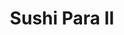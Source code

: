 ---
layout: place
title: Sushi Para II
permalink: /illinois/chicago/sushi-para-ii.html
stateAbbr: IL
stateName: Illinois
cityName: Chicago
seo:
  type: restaurant
  links: https://sushipararestaurant.com/
place_id: ChIJJYnU3BLTD4gRlBhCX-Sp_ZU
photos:
  - name: >-
      places/ChIJJYnU3BLTD4gRlBhCX-Sp_ZU/photos/AeeoHcJY3roJBFr5d1Q_DH8QLCygOmZ6ri3Qholnv1QHS73pxLT9XhCUuZnukdJ0a3qQkY6CCxakZcEXgMKgXaQ1i5FrflpfOtKZlTQWGSaIdQzUwSAq3jXAskTKcs_za3zLtu7dUHKGoNYggS2JG8dxaXimDOa6i1y1dfRRXigV729sYFtaDYzAWWAqPzry-UfzlMBz07ycWdIPR3Onke493q7QWYPVlves5tTgpjJiy_GVHTnXdcb37dL8CnbJveA7WViF80WNY2_PbA1DJIZpuK0_4bd5hBfawx09c7IlLWyWkCWyUsV1Z1Xsp_T_MxXhkKgkNM6CZkOVkV5aQlfTaBUZosXOMgxilikmSm3c95elDf5nRhHHYlEg-T6YM39Lu_4w7LOAm_TJDPCwimlGlhZE3iQEAxGew1_uzlmLQ29TFxVu
    widthPx: 4656
    heightPx: 3492
    authorAttributions:
      - displayName: Claudia Beltran
        uri: https://maps.google.com/maps/contrib/113186747224031469486
        photoUri: >-
          https://lh3.googleusercontent.com/a-/ALV-UjUq1hjmY80uuqGShulexXL6t06Myd_fPQiXA7JjCm3QJp9XuI0d=s100-p-k-no-mo
    flagContentUri: >-
      https://www.google.com/local/imagery/report/?cb_client=maps_api_places.places_api&image_key=!1e10!2sCIHM0ogKEICAgICkzI-ylgE&hl=en-US
    googleMapsUri: >-
      https://www.google.com/maps/place//data=!3m4!1e2!3m2!1sCIHM0ogKEICAgICkzI-ylgE!2e10!4m2!3m1!1s0x880fd312dcd48925:0x95fda9e45f421894
  - name: >-
      places/ChIJJYnU3BLTD4gRlBhCX-Sp_ZU/photos/AeeoHcIQRi1g2L2e8BDj4qxSmcvTJmZeHmOkeMMq3Bu4PaEoEjszaV-wMChUBk647Y7j0Abbdi4aamIcsNC5KedtmxNF0GYb266Ht87XW-NvteTFksBenvbLDKNAJJZCoY3w3H0RP8944e8wZ6QcC3N32sbA8FjlaQIZZdaZ7TWCguilkxUFeHoqpIbvsWvy8WJqMbQ2Y5M0qhVrmFp78vR73r1lDzOlaJYhzYoYY5XOhJCef7hA5TvYO7eBtAlAdDEG06Z-IRNLhfNQF_woxJonmcLa0891WEZCLdf5anoL1lvbf2iQ7FC1wj-ITHxqSvwDHhu6vB8-M0bEGagBJsfFcRq7PWTKBsHoj-VBfCrMOCe7rmnrdh4zmLR9BfedLEr4QkkbImOxSoILpgLwAkWObgWXiGMpf9hdpcBJVv7nmhTvvQ
    widthPx: 4025
    heightPx: 1956
    authorAttributions:
      - displayName: Haley Weiler
        uri: https://maps.google.com/maps/contrib/116668170381832077592
        photoUri: >-
          https://lh3.googleusercontent.com/a-/ALV-UjVZEQZD0-ksZCoF3i-KRHPbPtRC6WH_M1fW4dN9BnyQMrVTFFeu8w=s100-p-k-no-mo
    flagContentUri: >-
      https://www.google.com/local/imagery/report/?cb_client=maps_api_places.places_api&image_key=!1e10!2sCIHM0ogKEICAgIC86tHheA&hl=en-US
    googleMapsUri: >-
      https://www.google.com/maps/place//data=!3m4!1e2!3m2!1sCIHM0ogKEICAgIC86tHheA!2e10!4m2!3m1!1s0x880fd312dcd48925:0x95fda9e45f421894
  - name: >-
      places/ChIJJYnU3BLTD4gRlBhCX-Sp_ZU/photos/AeeoHcJtFdCJvzv3j_m5zFr10praTd0yG9Yp1C9NV9YZopIhMYmEj9k4HcAC04niFfw21fWQhaicMIPLf8bK3qQR57yYPXLmHnNBvxe3We_aVzplSQb0L17nL5_nyEIwZDmLSa-6xqYAJuVtDoQ-xbMf7eBYF7qFTZW4ZAigFJfNHTagNKw1D9NifvLb2ut5pbVMcdQrGqydyaj4plUgKaKjScMN99HjdxeHxHaYh0R7g0NggiEYajZHlACqOQhQ910HiyfXdGGUf4nWwJKRFhUubN2X_VK60OTlCFd55gvTdKpwFqCt6B2ELGC7cf-bijdKaOVj_fxYIxYrNAOaf-GkEn6TOEs-au1Q4EmW7UxVXBRCjqcClVmIu1Fd43LnS82iWbu0-l7WciCcAOOX_-YLISqL4Tf6IFPFmE9rDqiKfOo
    widthPx: 4032
    heightPx: 3024
    authorAttributions:
      - displayName: Dimitrios Manias (Dimiman)
        uri: https://maps.google.com/maps/contrib/104098280624130950966
        photoUri: >-
          https://lh3.googleusercontent.com/a-/ALV-UjXUXuThpYfZ_VA2hxpVKKVD3fQQT5p9IW4ts1qByN4g3z3qE4aY=s100-p-k-no-mo
    flagContentUri: >-
      https://www.google.com/local/imagery/report/?cb_client=maps_api_places.places_api&image_key=!1e10!2sCIHM0ogKEICAgIDDh8uPSw&hl=en-US
    googleMapsUri: >-
      https://www.google.com/maps/place//data=!3m4!1e2!3m2!1sCIHM0ogKEICAgIDDh8uPSw!2e10!4m2!3m1!1s0x880fd312dcd48925:0x95fda9e45f421894
  - name: >-
      places/ChIJJYnU3BLTD4gRlBhCX-Sp_ZU/photos/AeeoHcIWyFJ0dZoxFTDJ8eZBSD5ulXpl2KqL8lrOWBA4vJzLwg4V0dIkdethhUDfFb5OzkWHHz26rr9PjZZJzD8VGMPwsFh0MtrRjCrltEJylOAE3y5BS57rwqqjhCJ_0KrBHgN-im7RdtAsOrpnD3MxhTBWKFebxpr4EX40JUoaWuZZG2F0KolPjm3FeGOpRSAABOmpsg8Bw4KVBv8JtgjJIC9QpwoDAJWOyxlvLx6apq8rcGtG4bDIAalcFskBQ41_IPtGWPuvL9d5Fhz_pxKcoryOIoqYwzb8Y192cnrispRag2mNz1R9bhgfYjR2Za15KxjivUOCadLQeKroLtjdce-oHtPAmQ3ePQlVLbW0zUUo3yCyv-GGmA-hx7vHNdcdpokXmf7csye-GoE3KTCaauuRkwlhwcplyCJ0XhKe1bPyhwDR
    widthPx: 2560
    heightPx: 1920
    authorAttributions:
      - displayName: Juan Kis
        uri: https://maps.google.com/maps/contrib/113118719841178347673
        photoUri: >-
          https://lh3.googleusercontent.com/a-/ALV-UjU48nyH6J1aPOkqfEOfRVR1D311M2Vygho3EBcGexgkyWhJIQzzWA=s100-p-k-no-mo
    flagContentUri: >-
      https://www.google.com/local/imagery/report/?cb_client=maps_api_places.places_api&image_key=!1e10!2sCIHM0ogKEICAgICH-KfI9QE&hl=en-US
    googleMapsUri: >-
      https://www.google.com/maps/place//data=!3m4!1e2!3m2!1sCIHM0ogKEICAgICH-KfI9QE!2e10!4m2!3m1!1s0x880fd312dcd48925:0x95fda9e45f421894
  - name: >-
      places/ChIJJYnU3BLTD4gRlBhCX-Sp_ZU/photos/AeeoHcJ6CnpYkS-7r8RYJUKjnlPkwrwPHr38lfJZAsAfO9QAjN6okWJBps3o9iqe5Rl1MF3Eng4ndRsBXLo0iqog7HGHgpepvJrIjgfxQwooxQyEa5sKWGUb81sZIIk_OU_LDY2M7KKqncxSPCpM82UT3liV9ArLmpRtjIYw5C6lDjr81gxlPhtzUBxvuHkDCXvOLzD5dAAQmyOVWc-RohrkZ33lxGhmLHDaSIH6ZY7n5TJawlCB5Zhhum5c1ELj3mQxbiOs8Z_j_k7rS4xVC-t20ZQE_8e6oZd-YAw3FO4vaxbCWG8MmhnzJSsMCYIwgj0lpyJqQn34qd3-UI2QGq12SqtcvmTDb-LEY7crBHsH3PrHJl6YcfQklmRHgX34iTuzVpBUZnWpP1hdFncGhuShnt9xqlqdj08fJ32OHajlhZg
    widthPx: 3024
    heightPx: 4032
    authorAttributions:
      - displayName: Jorge Cherriz
        uri: https://maps.google.com/maps/contrib/109661996496411304782
        photoUri: >-
          https://lh3.googleusercontent.com/a-/ALV-UjWUEnqApURGmXnXYdEATsF5lz8Rf5wRVdJ3h9-qj6WNVIq1PEnf=s100-p-k-no-mo
    flagContentUri: >-
      https://www.google.com/local/imagery/report/?cb_client=maps_api_places.places_api&image_key=!1e10!2sCIHM0ogKEICAgMCo9fDQFQ&hl=en-US
    googleMapsUri: >-
      https://www.google.com/maps/place//data=!3m4!1e2!3m2!1sCIHM0ogKEICAgMCo9fDQFQ!2e10!4m2!3m1!1s0x880fd312dcd48925:0x95fda9e45f421894
  - name: >-
      places/ChIJJYnU3BLTD4gRlBhCX-Sp_ZU/photos/AeeoHcI8LUjlNbVEUusxBrNbOKymg_T9prYfAXStsS-ihLf6K231z25c0zDV-hayLoELblR8duEYhrrQjAZNLCUfCLZiiYYkx_57SzT5M08GWoIruYLY0_FOGYcAvOO7IsWEaiqMOv5GsFknh26BBLRsGVl4bYXYwLlvM2mQiIlmiUmM_ldnqIy_22XKRVdmaRRfi7EfgDNjyfVttTWAeFbE4i8f-DAbPRlhmrPGjkHz3VA7rQ6U2SS6o1eg7GYrV_HUVa93D-Ty7jVwwbnKRK71-UzJN6uB7k3SkEK1B3e2fKRhWdz67uyAgjAXN6YGGyMVE60U6e1mEndv9Z2TG-12XqZC6OiPT6LWSibfFczf9chRvE_n9yVFfg8-P7LZtEZ81KXnp6YGdCGOWG4hMZWDyPBbLBQVUFyd_GkeyOZWPonFJQ
    widthPx: 3024
    heightPx: 4032
    authorAttributions:
      - displayName: Cole Rogers (Cole)
        uri: https://maps.google.com/maps/contrib/115594898467140109038
        photoUri: >-
          https://lh3.googleusercontent.com/a-/ALV-UjXY8OyUAPy2O2_dq_ECWNbemlL0LnJaaStyWCapk7ehfpAGjhy8=s100-p-k-no-mo
    flagContentUri: >-
      https://www.google.com/local/imagery/report/?cb_client=maps_api_places.places_api&image_key=!1e10!2sCIHM0ogKEICAgIDLh8fxdg&hl=en-US
    googleMapsUri: >-
      https://www.google.com/maps/place//data=!3m4!1e2!3m2!1sCIHM0ogKEICAgIDLh8fxdg!2e10!4m2!3m1!1s0x880fd312dcd48925:0x95fda9e45f421894
  - name: >-
      places/ChIJJYnU3BLTD4gRlBhCX-Sp_ZU/photos/AeeoHcIqJ2RmOq__V2d6bMptZAE00QoZv8ySYs7N-VzTLZEZYie_qXqY7Cl4A3y-aHjOuIYe5BtTIYAYWPPnnm91xeKE2TGrfXY5VkoCSbijFJ4xx5uIjcm9Um6CfLvwnAkCoqRWod0_uljnLQv3SNTaQ2Bt66A4hJ2mYlkV2gn4xxYvFIe6YXowCW-MbBO5xEi52fQbe8bCNUvOD5ExnuAMMmEPXVLTC4Bk0y6A3mJ5KGHxhnk1fb6Pc0aiX3Pnj11_GIv511WT2IApl-fDKEqnzVWuanpShZYdREPpXMp6W71YHMgKNqZqS1Is9ONVIdmuw07p7eF7CJn-19tNs341S9zuXJEsMGVnHcdyrglNIcVKBwuFjCT7C_qNbGjyN3giRrTX2y4K1-fIj74pqPIJfLaD3LZfixgK8kLc0jqDVmmpS6Ns
    widthPx: 3024
    heightPx: 4032
    authorAttributions:
      - displayName: Rico Lajom
        uri: https://maps.google.com/maps/contrib/111366825312177191475
        photoUri: >-
          https://lh3.googleusercontent.com/a-/ALV-UjWypD8cIW7gKv3yLg7_XL30vykx4awiCewxcNA8GwoqZx0V3n8mhg=s100-p-k-no-mo
    flagContentUri: >-
      https://www.google.com/local/imagery/report/?cb_client=maps_api_places.places_api&image_key=!1e10!2sCIHM0ogKEICAgIDE-qSGuAE&hl=en-US
    googleMapsUri: >-
      https://www.google.com/maps/place//data=!3m4!1e2!3m2!1sCIHM0ogKEICAgIDE-qSGuAE!2e10!4m2!3m1!1s0x880fd312dcd48925:0x95fda9e45f421894
  - name: >-
      places/ChIJJYnU3BLTD4gRlBhCX-Sp_ZU/photos/AeeoHcLNEI7r4ERbzxX7m3W1AxoZIctjTf4EZrDxJeW6Me3x4iBZ5pfkS9PB5GUXbPx-CKw3_fPx7fDk512NLtQSiYzNTVk7oJbxti5mezmczZS7UjnmYNT0L5BwW5BZvkqHyvQX6wy2S9k03-Q8rCXmLZkhslQvA_XPQUJZQmgRUYtBoFihqJmfl7n1bNBkhSFVH7wtxIwd8el-HxQcfVsBwriT5-akZglr2wbDn-Wt7yAYpQKc6GuY00_1XP9xQOKHgoKaIVMz7NJ32MFwZLblQFCMUkJpYS-lcUpf09tjhnmxxd4kIAS2iJdXhUWf_8YY2GVFDyK1Be9hBuPNlfbjmxPjPg3DV1xjdv7l0WQlXceLkvXQWRAieBGXgtb29yxNWuTKIf-bksw5gf40Z4jdF9_Q8ROVfj9wYbbGuJ0fo8kBuA
    widthPx: 3024
    heightPx: 4032
    authorAttributions:
      - displayName: Toni G
        uri: https://maps.google.com/maps/contrib/106485796938973314189
        photoUri: >-
          https://lh3.googleusercontent.com/a-/ALV-UjUPc0WKxf7VphXdAyTwCj0caoksZsmegqN8H9cqZoCd5-NE36AE=s100-p-k-no-mo
    flagContentUri: >-
      https://www.google.com/local/imagery/report/?cb_client=maps_api_places.places_api&image_key=!1e10!2sCIHM0ogKEICAgICOsfvKLg&hl=en-US
    googleMapsUri: >-
      https://www.google.com/maps/place//data=!3m4!1e2!3m2!1sCIHM0ogKEICAgICOsfvKLg!2e10!4m2!3m1!1s0x880fd312dcd48925:0x95fda9e45f421894
  - name: >-
      places/ChIJJYnU3BLTD4gRlBhCX-Sp_ZU/photos/AeeoHcIjd-6E6hEuKHMJHpj6ZFHscRR-_Zd7xuxsZfQv3_w0pG0Q5G_OR0CmB79LwOYHSx-5aoJ3244Uo4VbsyAo-_nRsWsEn3UmrFsyYqyVkg8_icHFZ5WkV9aoqCJWmVij8NBUvwUUpXoOVVB_utazGkqF868pDM2LSEk6gSmXGCx6ZpDx7MRj5qHK5uVYv4K2iWAC9zEr6JRt0o-9uRZjt9yUHzrjappx67Q9oqqrK-CePRxsUCTK2ZnReyPX1qJyOBe6m7usfkMklJB15YmUfjeEJh1iHNBojB7maQMcSmzAbljq3Y8PXCzuSKLNQPt4NwZuxvaSIez0c3fIow17jE5PzNzEcRtVOLmtRRjVNSvi4_jNK1hNYFftIv7uujW_i3kxXYpuzJeJ4Lu37K3VVUmdPb86AenoOrqSrHJixJZkf_xf
    widthPx: 3024
    heightPx: 4032
    authorAttributions:
      - displayName: Galen Luhur
        uri: https://maps.google.com/maps/contrib/103803297268610680929
        photoUri: >-
          https://lh3.googleusercontent.com/a-/ALV-UjVFjvxfoaMoPTMdhLgJIVy2ZmlOyLxY8yl-VjY3N4EnfqR1ocw=s100-p-k-no-mo
    flagContentUri: >-
      https://www.google.com/local/imagery/report/?cb_client=maps_api_places.places_api&image_key=!1e10!2sCIHM0ogKEICAgIDd_P2aiwE&hl=en-US
    googleMapsUri: >-
      https://www.google.com/maps/place//data=!3m4!1e2!3m2!1sCIHM0ogKEICAgIDd_P2aiwE!2e10!4m2!3m1!1s0x880fd312dcd48925:0x95fda9e45f421894
  - name: >-
      places/ChIJJYnU3BLTD4gRlBhCX-Sp_ZU/photos/AeeoHcKHqs3NAyp5ju-es_PwuMzHNSb6OMEUB9zUDfXRgqe-pMBC4RAGhJfnvN6eGDwM-_D-tay2SUqaL39of6p3SH2BYzuGw3EuyVRcHftlsTHe5lKoIRMPpSW1ClxCYp4U255ZuBWlc3aF_s25iOyuikBHMmHZzX8txrjqekF5DEF-e0okbpf9jpe6qKB7hehDrppsuI9CxKotPQ97mA2-Wy1pB0D_Rchh36M9RTNoV1jO9DotjEwcUuiabGiNFD3liLmm_SnAhNiB_Sc90t7LA7PryFK6wbsm4NKfFCtWETy4uePzF7L-Vt2llpQW-of4OvCX2CPIw4EvOdvxtd04wZ4L28ykjfyq8rZ-AAnR3U0D4ydv0qTrqUAACgAQw6f8kHJuFmckrRl5J51XLeawxDJ8JwsZ4NUuGBXDCXYiyPhbIQ
    widthPx: 3024
    heightPx: 3024
    authorAttributions:
      - displayName: Jaxson X
        uri: https://maps.google.com/maps/contrib/114220638670127483242
        photoUri: >-
          https://lh3.googleusercontent.com/a-/ALV-UjU4NNtw97O99hGOzrSSeF_IjMuD2DEZ8AK-9RgIPPuKy8d2h1EwGg=s100-p-k-no-mo
    flagContentUri: >-
      https://www.google.com/local/imagery/report/?cb_client=maps_api_places.places_api&image_key=!1e10!2sCIHM0ogKEICAgICksKSjHQ&hl=en-US
    googleMapsUri: >-
      https://www.google.com/maps/place//data=!3m4!1e2!3m2!1sCIHM0ogKEICAgICksKSjHQ!2e10!4m2!3m1!1s0x880fd312dcd48925:0x95fda9e45f421894
address: 2258 N Clark St, Chicago, IL 60614, USA
street: 2258 N Clark St
city: Chicago
state: IL
zip: '60614'
country: USA
neighborhood: Lincoln Park
latitude: '41.923471'
longitude: '-87.639366'
accessibility_options:
  wheelchairAccessibleRestroom: true
  wheelchairAccessibleSeating: true
business_status: OPERATIONAL
name: Sushi Para II
google_maps_links:
  directionsUri: >-
    https://www.google.com/maps/dir//''/data=!4m7!4m6!1m1!4e2!1m2!1m1!1s0x880fd312dcd48925:0x95fda9e45f421894!3e0
  placeUri: https://maps.google.com/?cid=10807981479074863252
  writeAReviewUri: >-
    https://www.google.com/maps/place//data=!4m3!3m2!1s0x880fd312dcd48925:0x95fda9e45f421894!12e1
  reviewsUri: >-
    https://www.google.com/maps/place//data=!4m4!3m3!1s0x880fd312dcd48925:0x95fda9e45f421894!9m1!1b1
  photosUri: >-
    https://www.google.com/maps/place//data=!4m3!3m2!1s0x880fd312dcd48925:0x95fda9e45f421894!10e5
primary_type: Sushi Restaurant
opening_hours:
  regular: null
  current: null
secondary_opening_hours:
  regular:
    weekdayDescriptions: null
    type: null
  current:
    weekdayDescriptions: null
    type: null
phone: (773) 477-3219
price_level: PRICE_LEVEL_MODERATE
price_range: $20 &ndash; $30
rating: '4.4'
rating_count: 0
website: https://sushipararestaurant.com/
description: >-
  Discover Sushi Para II in Chicago, IL$$$Nestled in the heart of Chicago, IL,
  Sushi Para II stands out as a vibrant spot for sushi enthusiasts seeking a
  casual yet satisfying dining experience. This Japanese eatery offers an
  all-you-can-eat sushi selection along with fresh rolls, appetizers, and a
  simple salad bar, making it a go-to choice for those exploring sushi
  restaurants in the area. The menu highlights traditional flavors with options
  like teriyaki and tonkatsu, all prepared with a focus on quality ingredients
  and balanced presentations. Visitors appreciate the welcoming atmosphere and
  accessible features, such as wheelchair-friendly seating, which enhance the
  overall comfort. Whether you're searching for top-rated sushi near you or a
  relaxed meal in a bustling neighborhood, this spot delivers a memorable blend
  of value and authentic tastes.
generative_summary: >-
  Discover Sushi Para II in Chicago, IL$$$Nestled in the heart of Chicago, IL,
  Sushi Para II stands out as a vibrant spot for sushi enthusiasts seeking a
  casual yet satisfying dining experience. This Japanese eatery offers an
  all-you-can-eat sushi selection along with fresh rolls, appetizers, and a
  simple salad bar, making it a go-to choice for those exploring sushi
  restaurants in the area. The menu highlights traditional flavors with options
  like teriyaki and tonkatsu, all prepared with a focus on quality ingredients
  and balanced presentations. Visitors appreciate the welcoming atmosphere and
  accessible features, such as wheelchair-friendly seating, which enhance the
  overall comfort. Whether you're searching for top-rated sushi near you or a
  relaxed meal in a bustling neighborhood, this spot delivers a memorable blend
  of value and authentic tastes.
generative_disclosure: Summarized by AI using the Grok-3-Mini model.
reviews:
  - name: >-
      places/ChIJJYnU3BLTD4gRlBhCX-Sp_ZU/reviews/ChdDSUhNMG9nS0VJQ0FnTURRdUpUMnlRRRAB
    relativePublishTimeDescription: a month ago
    rating: 5
    text:
      text: >-
        Me: I think the food and service and quality is so good The woman or
        should I say the waitress was so kind I got the Christmas roll and a
        bunch of different rolls I recommend you going on the weekends so you
        can do the all you can eat dinner I ate every single bite of the plate
        and I left it clean. I also had my dad in the restaurant. We were both
        eating dinner. I love the atmosphere and food It is really good. 😎


        My dad: Sushi was great and fresh, enjoyed it with my son, great that
        they have the pictures on the menu and the kids menu pricing. Definitely
        coming back. =)


        - Saturday march 8th 2025
      languageCode: en
    originalText:
      text: >-
        Me: I think the food and service and quality is so good The woman or
        should I say the waitress was so kind I got the Christmas roll and a
        bunch of different rolls I recommend you going on the weekends so you
        can do the all you can eat dinner I ate every single bite of the plate
        and I left it clean. I also had my dad in the restaurant. We were both
        eating dinner. I love the atmosphere and food It is really good. 😎


        My dad: Sushi was great and fresh, enjoyed it with my son, great that
        they have the pictures on the menu and the kids menu pricing. Definitely
        coming back. =)


        - Saturday march 8th 2025
      languageCode: en
    authorAttribution:
      displayName: ariel estrella
      uri: https://www.google.com/maps/contrib/117248256440280471509/reviews
      photoUri: >-
        https://lh3.googleusercontent.com/a/ACg8ocKZf2KhuCIBYj8iWr6dIurG2V3ZmiTGBoi6gDcqeJHpbcbr7Yw=s128-c0x00000000-cc-rp-mo
    publishTime: '2025-03-08T21:12:33.701723Z'
    flagContentUri: >-
      https://www.google.com/local/review/rap/report?postId=ChdDSUhNMG9nS0VJQ0FnTURRdUpUMnlRRRAB&d=17924085&t=1
    googleMapsUri: >-
      https://www.google.com/maps/reviews/data=!4m6!14m5!1m4!2m3!1sChdDSUhNMG9nS0VJQ0FnTURRdUpUMnlRRRAB!2m1!1s0x880fd312dcd48925:0x95fda9e45f421894
  - name: >-
      places/ChIJJYnU3BLTD4gRlBhCX-Sp_ZU/reviews/ChdDSUhNMG9nS0VJQ0FnSUNULWJpMV9BRRAB
    relativePublishTimeDescription: 11 months ago
    rating: 5
    text:
      text: >-
        "When it comes to sushi in Chicago, this place stands out as a true gem.
        From the moment you step inside, you're greeted with an ambiance that
        sets the stage for an unforgettable dining experience. The menu boasts a
        tantalizing array of sushi options, each expertly crafted with the
        freshest ingredients and a keen attention to detail.


        What truly sets this establishment apart is not only the exceptional
        quality of the sushi but also the remarkable value it offers. Despite
        being located in a city known for its high prices, this place manages to
        deliver top-notch sushi without breaking the bank. Whether you're a
        sushi aficionado or a newcomer to the cuisine, you'll find something to
        love here.


        From classic rolls to innovative creations, every bite is a testament to
        the skill and dedication of the chefs. Each piece is a work of art,
        perfectly balanced in flavor and texture. And the presentation?
        Absolutely stunning.


        But it's not just about the food. The service here is impeccable, with
        staff who are knowledgeable, attentive, and eager to ensure that your
        dining experience exceeds expectations. Whether you're dining solo, on a
        date, or with a group of friends, you'll feel welcomed and well taken
        care of from start to finish.


        Overall, if you're craving sushi in Chicago, look no further. This place
        has it all – incredible food, great value, and a welcoming atmosphere.
        It's no wonder it's earned a reputation as the best sushi spot in town.
        Trust me, you won't be disappointed."
      languageCode: en
    originalText:
      text: >-
        "When it comes to sushi in Chicago, this place stands out as a true gem.
        From the moment you step inside, you're greeted with an ambiance that
        sets the stage for an unforgettable dining experience. The menu boasts a
        tantalizing array of sushi options, each expertly crafted with the
        freshest ingredients and a keen attention to detail.


        What truly sets this establishment apart is not only the exceptional
        quality of the sushi but also the remarkable value it offers. Despite
        being located in a city known for its high prices, this place manages to
        deliver top-notch sushi without breaking the bank. Whether you're a
        sushi aficionado or a newcomer to the cuisine, you'll find something to
        love here.


        From classic rolls to innovative creations, every bite is a testament to
        the skill and dedication of the chefs. Each piece is a work of art,
        perfectly balanced in flavor and texture. And the presentation?
        Absolutely stunning.


        But it's not just about the food. The service here is impeccable, with
        staff who are knowledgeable, attentive, and eager to ensure that your
        dining experience exceeds expectations. Whether you're dining solo, on a
        date, or with a group of friends, you'll feel welcomed and well taken
        care of from start to finish.


        Overall, if you're craving sushi in Chicago, look no further. This place
        has it all – incredible food, great value, and a welcoming atmosphere.
        It's no wonder it's earned a reputation as the best sushi spot in town.
        Trust me, you won't be disappointed."
      languageCode: en
    authorAttribution:
      displayName: Gabriel Domingues Leao da Costa
      uri: https://www.google.com/maps/contrib/112251115981889683196/reviews
      photoUri: >-
        https://lh3.googleusercontent.com/a-/ALV-UjW1lrsTzkChX_kXFHz-k0iGFTsmTalPLOtVko4B8d0plTMPSotx=s128-c0x00000000-cc-rp-mo-ba4
    publishTime: '2024-05-16T20:38:21.056648Z'
    flagContentUri: >-
      https://www.google.com/local/review/rap/report?postId=ChdDSUhNMG9nS0VJQ0FnSUNULWJpMV9BRRAB&d=17924085&t=1
    googleMapsUri: >-
      https://www.google.com/maps/reviews/data=!4m6!14m5!1m4!2m3!1sChdDSUhNMG9nS0VJQ0FnSUNULWJpMV9BRRAB!2m1!1s0x880fd312dcd48925:0x95fda9e45f421894
  - name: >-
      places/ChIJJYnU3BLTD4gRlBhCX-Sp_ZU/reviews/ChZDSUhNMG9nS0VJQ0FnSURkX1AyYU13EAE
    relativePublishTimeDescription: a year ago
    rating: 5
    text:
      text: >-
        Where do I even begin? Sushi Para exceeded all my expectations! From the
        moment I walked in, I was impressed by the clean and inviting
        atmosphere. The simplicity of the decor really allows you to focus on
        the star of the show—the food.


        And let me tell you, the food was absolutely fantastic! Each piece of
        sushi was a masterpiece of flavor and freshness. It's evident that the
        chefs take great pride in their craft. Whether you're a sushi aficionado
        or new to the scene, you'll find something to love here.


        Now, let's talk about value. Lunch at Sushi Para is an absolute steal at
        $22 without tip. Trust me, you won't find a better deal for such
        high-quality sushi anywhere else. It's not just a meal, it's an
        experience that's worth every penny.


        And to top it all off, the staff were incredibly kind and attentive.
        From the moment I walked in, I felt welcomed and appreciated. It's clear
        that customer satisfaction is a top priority here.


        Overall, I can't recommend Sushi Para enough. Whether you're looking for
        a quick lunch or a special dinner out, this place has it all. Treat
        yourself to an unforgettable dining experience—you won't regret it!
      languageCode: en
    originalText:
      text: >-
        Where do I even begin? Sushi Para exceeded all my expectations! From the
        moment I walked in, I was impressed by the clean and inviting
        atmosphere. The simplicity of the decor really allows you to focus on
        the star of the show—the food.


        And let me tell you, the food was absolutely fantastic! Each piece of
        sushi was a masterpiece of flavor and freshness. It's evident that the
        chefs take great pride in their craft. Whether you're a sushi aficionado
        or new to the scene, you'll find something to love here.


        Now, let's talk about value. Lunch at Sushi Para is an absolute steal at
        $22 without tip. Trust me, you won't find a better deal for such
        high-quality sushi anywhere else. It's not just a meal, it's an
        experience that's worth every penny.


        And to top it all off, the staff were incredibly kind and attentive.
        From the moment I walked in, I felt welcomed and appreciated. It's clear
        that customer satisfaction is a top priority here.


        Overall, I can't recommend Sushi Para enough. Whether you're looking for
        a quick lunch or a special dinner out, this place has it all. Treat
        yourself to an unforgettable dining experience—you won't regret it!
      languageCode: en
    authorAttribution:
      displayName: Galen Luhur
      uri: https://www.google.com/maps/contrib/103803297268610680929/reviews
      photoUri: >-
        https://lh3.googleusercontent.com/a-/ALV-UjVFjvxfoaMoPTMdhLgJIVy2ZmlOyLxY8yl-VjY3N4EnfqR1ocw=s128-c0x00000000-cc-rp-mo-ba6
    publishTime: '2024-02-21T21:54:37.720005Z'
    flagContentUri: >-
      https://www.google.com/local/review/rap/report?postId=ChZDSUhNMG9nS0VJQ0FnSURkX1AyYU13EAE&d=17924085&t=1
    googleMapsUri: >-
      https://www.google.com/maps/reviews/data=!4m6!14m5!1m4!2m3!1sChZDSUhNMG9nS0VJQ0FnSURkX1AyYU13EAE!2m1!1s0x880fd312dcd48925:0x95fda9e45f421894
  - name: >-
      places/ChIJJYnU3BLTD4gRlBhCX-Sp_ZU/reviews/ChZDSUhNMG9nS0VJQ0FnSUQ5eDYyS05REAE
    relativePublishTimeDescription: 9 months ago
    rating: 5
    text:
      text: >-
        We came here for their AYCE Lunch special, which was only $22 per
        person. They had tons of rolls to choose from. The service was amazing
        and our food came out incredibly fast. For AYCE, it was good. The sushi
        was fresh and the rolls were decent. It wasn't amazing sushi and I
        wouldn't come here if not for the AYCE deal. I wouldn't recommend their
        spicy tuna roll, it tastes like tuna straight out of the can. Their
        Crunch roll was pretty good, without the cream cheese.


        EDIT: After giving this place a second chance, I have to say their sushi
        is indeed amazing. It really depends on what you get, but their salmon
        and tuna nigiri were really good. They do go heavy on the rice, so
        you'll fill up pretty quickly, but the fish itself was delicious. So
        glad I came back here again and will definitely be back again soon. I
        would recommend coming for their dinner time slots, since they have more
        rolls available. The World Series and Angel Roll were my two favorites!
      languageCode: en
    originalText:
      text: >-
        We came here for their AYCE Lunch special, which was only $22 per
        person. They had tons of rolls to choose from. The service was amazing
        and our food came out incredibly fast. For AYCE, it was good. The sushi
        was fresh and the rolls were decent. It wasn't amazing sushi and I
        wouldn't come here if not for the AYCE deal. I wouldn't recommend their
        spicy tuna roll, it tastes like tuna straight out of the can. Their
        Crunch roll was pretty good, without the cream cheese.


        EDIT: After giving this place a second chance, I have to say their sushi
        is indeed amazing. It really depends on what you get, but their salmon
        and tuna nigiri were really good. They do go heavy on the rice, so
        you'll fill up pretty quickly, but the fish itself was delicious. So
        glad I came back here again and will definitely be back again soon. I
        would recommend coming for their dinner time slots, since they have more
        rolls available. The World Series and Angel Roll were my two favorites!
      languageCode: en
    authorAttribution:
      displayName: Jessica Ali
      uri: https://www.google.com/maps/contrib/104589604977794437878/reviews
      photoUri: >-
        https://lh3.googleusercontent.com/a/ACg8ocKQReIkk8mp1AR9-nSYQunutcFa_IOXPhJ7NdrnsKseHMF7edg=s128-c0x00000000-cc-rp-mo-ba5
    publishTime: '2024-07-01T02:00:56.861548Z'
    flagContentUri: >-
      https://www.google.com/local/review/rap/report?postId=ChZDSUhNMG9nS0VJQ0FnSUQ5eDYyS05REAE&d=17924085&t=1
    googleMapsUri: >-
      https://www.google.com/maps/reviews/data=!4m6!14m5!1m4!2m3!1sChZDSUhNMG9nS0VJQ0FnSUQ5eDYyS05REAE!2m1!1s0x880fd312dcd48925:0x95fda9e45f421894
  - name: >-
      places/ChIJJYnU3BLTD4gRlBhCX-Sp_ZU/reviews/ChdDSUhNMG9nS0VJQ0FnSURmbUlIZjlBRRAB
    relativePublishTimeDescription: 2 months ago
    rating: 3
    text:
      text: >-
        Just the soy sauce had a weird taste and the sushi tasted old. However,
        really great service they are so kind in there. But once you get the
        check they will stare you down until you paid for it. And when we asked
        for coke the cans had dirt on the top. I would recommend going when it’s
        not winter time because the fish didn’t seem fresh.
      languageCode: en
    originalText:
      text: >-
        Just the soy sauce had a weird taste and the sushi tasted old. However,
        really great service they are so kind in there. But once you get the
        check they will stare you down until you paid for it. And when we asked
        for coke the cans had dirt on the top. I would recommend going when it’s
        not winter time because the fish didn’t seem fresh.
      languageCode: en
    authorAttribution:
      displayName: Dasani
      uri: https://www.google.com/maps/contrib/112727220466687507874/reviews
      photoUri: >-
        https://lh3.googleusercontent.com/a/ACg8ocJh5sxQlQCOOFsRim9uiLJ7EWgRjIAS_cz4dEk8nkpkb9VIdF0=s128-c0x00000000-cc-rp-mo
    publishTime: '2025-01-24T05:20:09.512745Z'
    flagContentUri: >-
      https://www.google.com/local/review/rap/report?postId=ChdDSUhNMG9nS0VJQ0FnSURmbUlIZjlBRRAB&d=17924085&t=1
    googleMapsUri: >-
      https://www.google.com/maps/reviews/data=!4m6!14m5!1m4!2m3!1sChdDSUhNMG9nS0VJQ0FnSURmbUlIZjlBRRAB!2m1!1s0x880fd312dcd48925:0x95fda9e45f421894
review_summary: >-
  What People Love About This Sushi Spot$$$Folks rave about the fresh and
  flavorful sushi here, often highlighting how the all-you-can-eat deals make it
  a smart pick for anyone craving variety without overspending. Many appreciate
  the quick service and friendly staff that keep things running smoothly,
  turning meals into enjoyable outings with friends or family. While most diners
  praise the quality of the rolls and the overall vibe, a few note that certain
  items like soy sauce might not always hit the mark, though this doesn't
  overshadow the positives. Overall, it's clear that this place offers great
  value for sushi lovers in Chicago, with plenty of options that leave people
  feeling satisfied and eager to return. If you're on the hunt for reliable
  sushi places near me, this spot's solid reputation and welcoming approach make
  it a solid choice for a casual bite.
review_disclosure: Summarized by AI using the Grok-3-Mini model.
parking_options:
  paidStreetParking: true
  valetParking: false
payment_options:
  acceptsCreditCards: true
  acceptsDebitCards: false
  acceptsCashOnly: false
  acceptsNfc: true
allow_dogs: null
curbside_pickup: null
delivery: true
dine_in: true
good_for_children: null
good_for_groups: true
good_for_sports: false
live_music: null
menu_for_children: null
outdoor_seating: true
reservable: true
restroom: true
serves_beer: true
serves_breakfast: false
serves_brunch: false
serves_cocktails: null
serves_coffee: null
serves_dinner: true
serves_dessert: null
serves_lunch: true
serves_vegetarian_food: false
serves_wine: true
takeout: true
update_category: pro
places_description: >-
  Bustling Japanese spot with all-you-can-eat sushi & a traditional menu with
  teriyaki & tonkatsu.

---